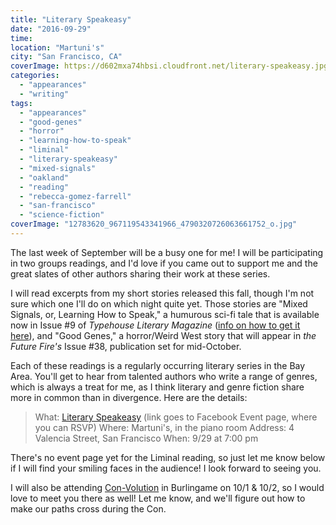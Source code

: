 ```yaml
---
title: "Literary Speakeasy"
date: "2016-09-29"
time:
location: "Martuni's"
city: "San Francisco, CA"
coverImage: https://d602mxa74hbsi.cloudfront.net/literary-speakeasy.jpg"
categories:
  - "appearances"
  - "writing"
tags:
  - "appearances"
  - "good-genes"
  - "horror"
  - "learning-how-to-speak"
  - "liminal"
  - "literary-speakeasy"
  - "mixed-signals"
  - "oakland"
  - "reading"
  - "rebecca-gomez-farrell"
  - "san-francisco"
  - "science-fiction"
coverImage: "12783620_967119543341966_4790320726063661752_o.jpg"
---
```


The last week of September will be a busy one for me! I will be participating in two groups readings, and I'd love if you came out to support me and the great slates of other authors sharing their work at these series.

I will read excerpts from my short stories released this fall, though I'm not sure which one I'll do on which night quite yet. Those stories are "Mixed Signals, or, Learning How to Speak," a humurous sci-fi tale that is available now in Issue #9 of _Typehouse Literary Magazine_ ([info on how to get it here](/blog/2016/09/short-story-mixed-signals-typehouse/?utm_content=buffer4f978&utm_medium=social&utm_source=facebook.com&utm_campaign=buffer)), and "Good Genes," a horror/Weird West story that will appear in _the Future Fire's_ Issue #38, publication set for mid-October.

Each of these readings is a regularly occurring literary series in the Bay Area. You'll get to hear from talented authors who write a range of genres, which is always a treat for me, as I think literary and genre fiction share more in common than in divergence. Here are the details:

> What: [Literary Speakeasy](https://www.facebook.com/events/1778695319085288/) (link goes to Facebook Event page, where you can RSVP) Where: Martuni's, in the piano room Address: 4 Valencia Street, San Francisco When: 9/29 at 7:00 pm

There's no event page yet for the Liminal reading, so just let me know below if I will find your smiling faces in the audience! I look forward to seeing you.

I will also be attending [Con-Volution](http://www.con-volution.com/) in Burlingame on 10/1 & 10/2, so I would love to meet you there as well! Let me know, and we'll figure out how to make our paths cross during the Con.
